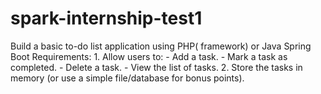 # spark-internship-test1
Build a basic to-do list application using PHP( framework) or Java Spring Boot   Requirements:  1. Allow users to:  - Add a task.  - Mark a task as completed.  - Delete a task.  - View the list of tasks.   2. Store the tasks in memory (or use a simple file/database for bonus points).

